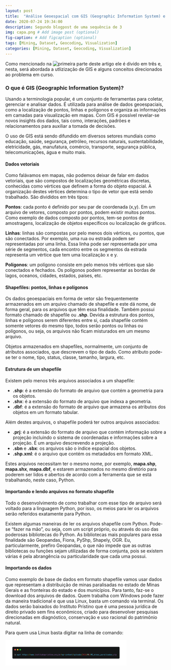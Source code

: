 ```yaml
---
layout: post
title:  "Análise Geoespacial com GIS (Geographic Information System) e Python: uma breve introdução"; segunda parte
date: 2020-07-24 19:34:00
description: Segundo blogpost de uma sequência de 3
img: capa.png # Add image post (optional)
fig-caption: # Add figcaption (optional)
tags: [Mining, Dataset, Geocoding, Visualization]
categories: [Mining, Dataset, Geocoding, Visualization]
---
```


Como mencionado na ![primeira parte](https://pauloconceicao.github.io/como-postar-no-github-com-jekyll/) deste artigo ele é divido em três e, nesta, será abordada a utlizização de GIS e alguns conceitos direcionados ao problema em curso.

### O que é GIS (Geographic Information System)? ###
Usando a terminologia popular, é um conjunto de ferramentas para coletar, gerenciar e analisar dados. É utilizada para análise de dados geoespaciais, como a localização de pontos, linhas e polígonos e organiza as informações em camadas para visualização em mapas. Com GIS é possível revelar-se novos insights dos dados, tais como, interações, padrões e relacionamentos para auxiliar a tomada de decisões.

O uso de GIS está sendo difundido em diversos setores mundiais como educação, saúde, segurança, petróleo, recursos naturais, sustentabilidade, eletricidade, gás, manufatura, comércio, transporte, segurança pública, telecomunicações, água e muito mais.

#### Dados vetoriais ####
Como falávamos em mapas, não podemos deixar de falar em dados vetoriais, que são compostos de localizações geométricas discretas, conhecidas como vértices que definem a forma do objeto espacial. A organização destes vértices determina o tipo de vetor que está sendo trabalhado. São divididos em três tipos:

**Pontos**: cada ponto é definido por seu par de coordenada (x,y). Em um arquivo de vetores, composto por pontos, podem existir muitos pontos. Como exemplo de dados composto por pontos, tem-se pontos de amostragens, localização de objetos específicos ou localização de gráficos.

**Linhas**: linhas são compostas por pelo menos dois vértices, ou pontos, que são conectados. Por exemplo, uma rua ou estrada podem ser representadas por uma linha. Essa linha pode ser representada por uma série de segmentos, cada encontro entre os segmentos da estrada representa um vértice que tem uma localização x e y.

**Polígonos**: um polígono consiste em pelo menos três vértices que são conectados e fechados. Os polígonos podem representar as bordas de lagos, oceanos, cidades, estados, países, etc. 

#### Shapefiles: pontos, linhas e polígonos ####
Os dados geoespaciais em forma de vetor são frequentemente armazenados em um arquivo chamado de shapefile e este dá nome, de forma geral, para os arquivos que têm essa finalidade. Também possui formato chamado de shapefile ou **.shp**. Devida a estrutura dos pontos, linhas e polígonos serem diferentes entre si, cada shapefile contém somente vetores do mesmo tipo, todos serão pontos ou linhas ou polígonos, ou seja, os arquivos não ficam misturados em um mesmo arquivo.

Objetos armazenados em shapefiles, normalmente, um conjunto de atributos associados, que descrevem o tipo de dado. Como atributo pode-se ter o nome, tipo, status, classe, tamanho, largura, etc.

#### Estrutura de um shapefile ####
Existem pelo menos três arquivos associados a um shapefile:

* **.shp**: é a extensão do formato de arquivo que contém a geometria para os objetos.
* **.shx**: é a extensão do formato de arquivo que indexa a geometria.
* **.dbf**: é a extensão do formato de arquivo que armazena os atributos dos objetos em um formato tabular.

Além destes arquivos, o shapefile poderá ter outros arquivos associados:

* **.prj**: é a extensão do formato de arquivo que contém informação sobre a projeção incluindo o sistema de coordenadas e informações sobre a projeção. É um arquivo descrevendo a projeção.
* **.sbn** e **.sbx**: os arquivos são o índice espacial dos objetos.
* **.shp.xml**: é o arquivo que contém os metadados em formato XML.

Estes arquivos necessitam ter o mesmo nome, por exemplo, **mapa.shp**, **mapa.shx**, **mapa.dbf**, e estarem armazenados no mesmo diretório para poderem ser lidos e abertos de acordo com a ferramenta que se está trabalhando, neste caso, Python.

#### Importando e lendo arquivos no formato shapefile ####
Todo o desenvolvimento de como trabalhar com esse tipo de arquivo será voltado para a linguagem Python, por isso, os meios para ler os arquivos serão referidos exatamente para Python.

Existem algumas maneiras de ler os arquivos shapefile com Python. Pode-se “fazer na mão”, ou seja, com um script próprio, ou através do uso das poderosas bibliotecas do Python. As bibliotecas mais populares para essa finalidade são Geopandas, Fiona, PyShp, Shapely, OGR. Eu, particularmente, prefiro Geopandas, o que não impede que as outras bibliotecas ou funções sejam utilizadas de forma conjunta, pois se existem várias é pela abrangência ou particularidade que cada uma possui.

#### Importando os dados ####
Como exemplo de base de dados em formato shapefile vamos usar dados que representam a distribuição de minas paralisadas no estado de Minas Gerais e as fronteiras do estado e dos municípios. Para tanto, faz-se o download dos arquivos de dados. Quem trabalha com Windows pode fazer da maneira tradicional e que usa Linux, basta um comando via terminal. Os dados serão baixados do Instituto Prístino que é uma pessoa jurídica de direito privado sem fins econômicos, criado para desenvolver pesquisas direcionadas em diagnóstico, conservação e uso racional do patrimônio natural.

Para quem usa Linux basta digitar na linha de comando:

<div style="width: 600px;">
 <a href="/assets/img/2020-07-24-P2-FIG_01_DLOAD.png"> <img src="/assets/img/2020-07-24-P2-FIG_01_DLOAD.png" width="380px"></a>
</div>
